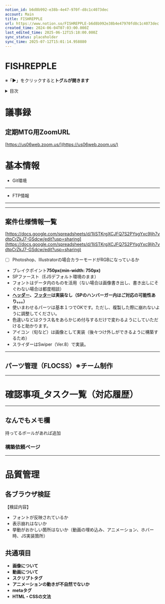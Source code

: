```yaml
---
notion_id: b6d8b992-e38b-4e47-970f-d8c1c4073dec
account: Main
title: FISHREPPLE
url: https://www.notion.so/FISHREPPLE-b6d8b992e38b4e47970fd8c1c4073dec
created_time: 2024-06-04T07:03:00.000Z
last_edited_time: 2025-06-12T15:18:00.000Z
sync_status: placeholder
sync_time: 2025-07-12T15:01:14.958880
---
```

# FISHREPPLE

  ※「▶︎」をクリックすると**トグルが開きます**
  <details>
  <summary>目次</summary>
  </details>
  
  # 議事録
  ## **定期MTG用ZoomURL**
  [https://us06web.zoom.us/](https://us06web.zoom.us/)
  # 基本情報
  - Git環境
  ---
  - FTP情報
  ---
  ---
  ## 案件仕様情報一覧
  [https://docs.google.com/spreadsheets/d/1liSTKrgXCJFQ7S2PYsgYxc9Ijh7vdtpCrZkJ7-GSdcw/edit?usp=sharing](https://docs.google.com/spreadsheets/d/1liSTKrgXCJFQ7S2PYsgYxc9Ijh7vdtpCrZkJ7-GSdcw/edit?usp=sharing)
  - [ ] Photoshop、Illustratorの場合カラーモードがRGBになっているか
  - ブレイクポイント**750px(min-width: 750px)**
  - SPファースト（EJSデフォルト環境のまま）
  - フォントはデータ内のものを活用（ない場合は画像書き出し、書き出しにそぐわない場合は都度相談）
  - [**ヘッダー**](https://gyazo.com/96817503f5529f24e2643ce40f18d1f9)**、**[**フッター**](https://gyazo.com/44fef7348878af4c7a471df6d154a3e7)**は実装なし（SPのハンバーガー内はご対応の可能性あり。。。）**
  - 使いまわせるパーツは基本１つでOKです。ただし、複製した際に崩れないように調整してください。
  - 色違いなどはクラス名をあらかじめ付与するだけで変わるようにしていただけると助かります。
  - アイコン（旬など）は画像として実装（後々つけ外しができるように構築するため）
  - スライダーはSwiper（Ver.8）で実装。
  ---
  ## パーツ管理（FLOCSS）※チーム制作
  ---
  # 確認事項_タスク一覧（対応履歴）
  ---
  ## なんでもメモ欄
  持ってるボールがあれば追加
  ### 構築依頼ページ
  ---
  # 品質管理
  ## 各ブラウザ検証
  【検証内容】
  - フォントが反映されているか
  - 表示崩れはないか
  - 挙動がおかしい箇所はないか（動画の埋め込み、アニメーション、ホバー時、JS実装箇所）
  ## 共通項目
  - **画像について**
  - **動画について**
  - **スクリプトタグ**
  - **アニメーションの動きが不自然でないか**
  - **metaタグ**
  - **HTML・CSSの文法**
